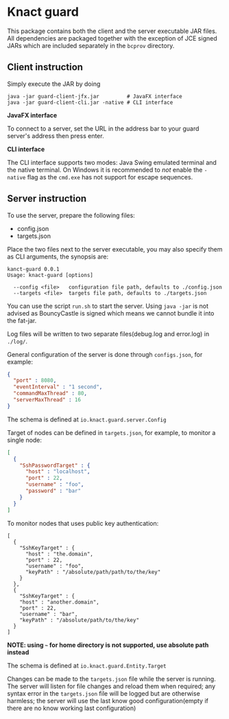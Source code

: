 # Knact guard


This package contains both the client and the server executable JAR files. 
All dependencies are packaged together with the exception of JCE signed JARs which 
are included separately in the `bcprov` directory.


## Client instruction

Simply execute the JAR by doing 

    java -jar guard-client-jfx.jar         # JavaFX interface
    java -jar guard-client-cli.jar -native # CLI interface
    
    
**JavaFX interface**

To connect to a server, set the URL in the address bar to your guard server's address then 
press enter. 

**CLI interface**

The CLI interface supports two modes: Java Swing emulated terminal and the native terminal. 
On Windows it is recommended to *not* enable the `-native` flag as the `cmd.exe` has not support 
for escape sequences. 

## Server instruction

To use the server, prepare the following files:

 * config.json
 * targets.json

Place the two files next to the server executable, you may also specify them as CLI arguments, 
the synopsis are:

```
kanct-guard 0.0.1
Usage: knact-guard [options]

  --config <file>   configuration file path, defaults to ./config.json
  --targets <file>  targets file path, defaults to ./targets.json
```

You can use the script `run.sh` to start the server. Using `java -jar` is not advised as BouncyCastle 
is signed which means we cannot bundle it into the fat-jar.

Log files will be written to two separate files(debug.log and error.log) in `./log/`.

General configuration of the server is done through `configs.json`, for example:
```json
{
  "port" : 8080,
  "eventInterval" : "1 second",
  "commandMaxThread" : 80,  
  "serverMaxThread" : 16
}
```
The schema is defined at `io.knact.guard.server.Config`

Target of nodes can be defined in `targets.json`, for example, to monitor a single node:

```json
[
  {
    "SshPasswordTarget" : {
      "host" : "localhost",
      "port" : 22,
      "username" : "foo",
      "password" : "bar"
    }
  }
]
```
To monitor nodes that uses public key authentication:

```
[
  {
    "SshKeyTarget" : {
      "host" : "the.domain",
      "port" : 22,
      "username" : "foo",
      "keyPath" : "/absolute/path/path/to/the/key"
    }
  },
  {
    "SshKeyTarget" : {
    "host" : "another.domain",
    "port" : 22,
    "username" : "bar",
    "keyPath" : "/absolute/path/to/the/key"
  }
]
```

**NOTE: using `~` for home directory is not supported, use absolute path instead**

The schema is defined at `io.knact.guard.Entity.Target`

Changes can be made to the `targets.json` file while the server is running. The server will listen 
for file changes and reload them when required; any syntax error in the `targets.json` file will be
logged but are otherwise harmless; the server will use the last know good configuration(empty if
there are no know working last configuration)





 
 

